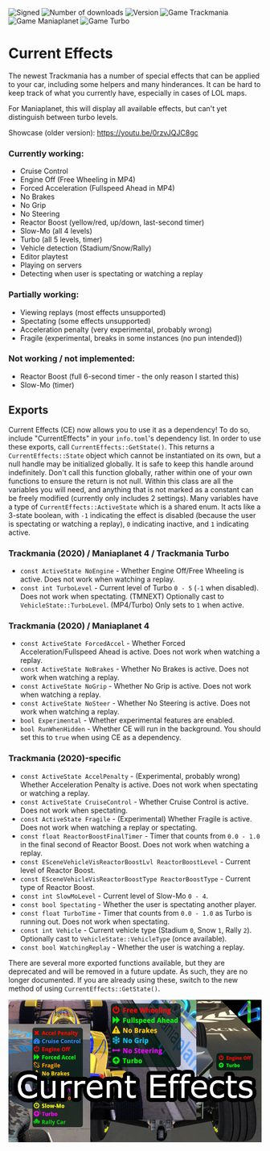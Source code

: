 ![Signed](https://img.shields.io/badge/Signed-Yes-00AA00)
![Number of downloads](https://img.shields.io/badge/dynamic/json?query=downloads&url=https%3A%2F%2Fopenplanet.dev%2Fapi%2Fplugin%2F382&label=Downloads&color=purple)
![Version](https://img.shields.io/badge/dynamic/json?query=version&url=https%3A%2F%2Fopenplanet.dev%2Fapi%2Fplugin%2F382&label=Version&color=red)
![Game Trackmania](https://img.shields.io/badge/Game-Trackmania-blue)
![Game Maniaplanet](https://img.shields.io/badge/Game-Maniaplanet_4-blue)
![Game Turbo](https://img.shields.io/badge/Game-Turbo-blue)

# Current Effects
The newest Trackmania has a number of special effects that can be applied to your car, including some helpers and many hinderances. It can be hard to keep track of what you currently have, especially in cases of LOL maps.

For Maniaplanet, this will display all available effects, but can't yet distinguish between turbo levels.

Showcase (older version): https://youtu.be/0rzvJQJC8gc

### Currently working:
- Cruise Control
- Engine Off (Free Wheeling in MP4)
- Forced Acceleration (Fullspeed Ahead in MP4)
- No Brakes
- No Grip
- No Steering
- Reactor Boost (yellow/red, up/down, last-second timer)
- Slow-Mo (all 4 levels)
- Turbo (all 5 levels, timer)
- Vehicle detection (Stadium/Snow/Rally)
- Editor playtest
- Playing on servers
- Detecting when user is spectating or watching a replay

### Partially working:
- Viewing replays (most effects unsupported)
- Spectating (some effects unsupported)
- Acceleration penalty (very experimental, probably wrong)
- Fragile (experimental, breaks in some instances (no pun intended))

### Not working / not implemented:
- Reactor Boost (full 6-second timer - the only reason I started this)
- Slow-Mo (timer)

## Exports
Current Effects (CE) now allows you to use it as a dependency! To do so, include "CurrentEffects" in your `info.toml`'s dependency list. In order to use these exports, call `CurrentEffects::GetState()`. This returns a `CurrentEffects::State` object which cannot be instantiated on its own, but a null handle may be initialized globally. It is safe to keep this handle around indefinitely. Don't call this function globally, rather within one of your own functions to ensure the return is not null. Within this class are all the variables you will need, and anything that is not marked as a constant can be freely modified (currently only includes 2 settings). Many variables have a type of `CurrentEffects::ActiveState` which is a shared enum. It acts like a 3-state boolean, with `-1` indicating the effect is disabled (because the user is spectating or watching a replay), `0` indicating inactive, and `1` indicating active.

### Trackmania (2020) / Maniaplanet 4 / Trackmania Turbo
- `const ActiveState NoEngine` - Whether Engine Off/Free Wheeling is active. Does not work when watching a replay.
- `const int TurboLevel` - Current level of Turbo `0 - 5` (`-1` when disabled). Does not work when spectating. (TMNEXT) Optionally cast to `VehicleState::TurboLevel`. (MP4/Turbo) Only sets to `1` when active.

### Trackmania (2020) / Maniaplanet 4
- `const ActiveState ForcedAccel` - Whether Forced Acceleration/Fullspeed Ahead is active. Does not work when watching a replay.
- `const ActiveState NoBrakes` - Whether No Brakes is active. Does not work when watching a replay.
- `const ActiveState NoGrip` - Whether No Grip is active. Does not work when watching a replay.
- `const ActiveState NoSteer` - Whether No Steering is active. Does not work when watching a replay.
- `bool Experimental` - Whether experimental features are enabled.
- `bool RunWhenHidden` - Whether CE will run in the background. You should set this to `true` when using CE as a dependency.

### Trackmania (2020)-specific
- `const ActiveState AccelPenalty` - (Experimental, probably wrong) Whether Acceleration Penalty is active. Does not work when spectating or watching a replay.
- `const ActiveState CruiseControl` - Whether Cruise Control is active. Does not work when spectating.
- `const ActiveState Fragile` - (Experimental) Whether Fragile is active. Does not work when watching a replay or spectating.
- `const float ReactorBoostFinalTimer` - Timer that counts from `0.0 - 1.0` in the final second of Reactor Boost. Does not work when watching a replay.
- `const ESceneVehicleVisReactorBoostLvl ReactorBoostLevel` - Current level of Reactor Boost.
- `const ESceneVehicleVisReactorBoostType ReactorBoostType` - Current type of Reactor Boost.
- `const int SlowMoLevel` - Current level of Slow-Mo `0 - 4`.
- `const bool Spectating` - Whether the user is spectating another player.
- `const float TurboTime` - Timer that counts from `0.0 - 1.0` as Turbo is running out. Does not work when spectating.
- `const int Vehicle` - Current vehicle type (Stadium `0`, Snow `1`, Rally `2`). Optionally cast to `VehicleState::VehicleType` (once available).
- `const bool WatchingReplay` - Whether the user is watching a replay.

There are several more exported functions available, but they are deprecated and will be removed in a future update. As such, they are no longer documented. If you are already using these, switch to the new method of using `CurrentEffects::GetState()`.

![image](images/current-effects.png)